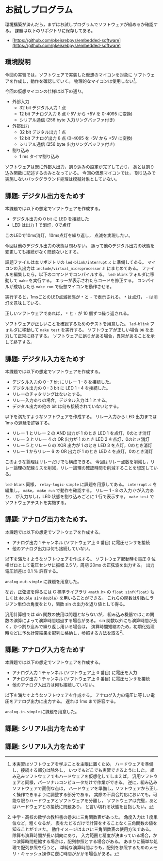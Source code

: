 # お試しプログラム
環境構築が済んだら，まずはお試しプログラムでソフトウェアが組めるか確認する。
課題は以下のリポジトリに保存してある。

- [https://github.com/pkeisrebpys/embedded-software](https://github.com/pkeisrebpys/embedded-software)

## 環境説明
今回の実習では，ソフトウェアで実装した仮想のマイコンを対象に
ソフトウェアを作成し，動作を確認していく。
物理的なマイコンは使用しない[^HardwareDifficulty]。

[^HardwareDifficulty]: 本実習はソフトウェアを学ぶことを主眼に置くため，
ハードウェアを準備し，接続する部分は除外し，
いつでもどこでも実習できるようにした。
組み込みソフトウェアでもハードウェアを仮想化してしまえば，
汎用ソフトウェアと同様，パーソナルコンピュータだけで作業ができる。
逆に，組み込みソフトウェアで面倒な点は，
ハードウェアを準備し，ソフトウェアから正しく操作できるように調整する部分である。
実際の不具合対応においても，可能な限りハードウェアとソフトウェアを分離し，
ソフトウェアは完璧，あとはハードウェアとの接続に問題あり，
と言い切れる状態を目指したい。

今回の仮想マイコンの仕様は以下の通り。

- 外部入力
  - 32 bit デジタル入力 1 点
  - 12 bit アナログ入力 8 点 (-5V から +5V を 0-4095 に変換)
  - シリアル通信 (256 byte 入力リングバッファ付き)
- 外部出力
  - 32 bit デジタル出力 1 点
  - 12 bit アナログ出力 8 点 (0-4095 を -5V から +5V に変換)
  - シリアル通信 (256 byte 出力リングバッファ付き)
- 割り込み
  - 1 ms タイマ割り込み

ソフトウェアは既に外部入出力，割り込みの設定が完了しており，
あとは割り込み関数に記述するのみとなっている。
今回の仮想マイコンでは，
割り込みで実施しないバックグラウンド処理は模擬対象としていない。

## 課題: デジタル出力をためす
本課題では以下の想定でソフトウェアを作成する。

- デジタル出力の 0 bit に LED を接続した
- LED は出力 1 で消灯，0で点灯

このLEDで10ms消灯，10ms点灯を繰り返し，
点滅を実現したい。

今回は他のデジタル出力の状態は問わない。
誤って他のデジタル出力の状態を変更しても接続がなく問題ないとする。

課題ファイルは本リポジトリの `led-blink/interrupt.c` に準備してある。
マイコンの入出力は `include/virtual_microprocessor.h` にまとめてある。
ファイルを編集したら，以下のコマンドでコンパイルする。
`led-blink` フォルダに移動して `make` を実行する。
エラーが表示されたらコードを修正する。
コンパイルが成功したら `make run` で仮想マイコンを動作させる。

実行すると，1msごとのLED点滅状態が `*` と `-` で表示される。
`*` は点灯， `-` は消灯を意味している。

正しいソフトウェアであれば， `*` と `-` が 10 個ずつ繰り返される。

ソフトウェアが正しいことを確認するためのテストを用意した。
`led-blink` フォルダに移動して `make test` を実行する。
ソフトウェアが正しい場合 `OK` を出力して正常に終了する。
ソフトウェアに誤りがある場合，異常があることを示して終了する。

## 課題: デジタル入力をためす
本課題では以下の想定でソフトウェアを作成する。

- デジタル入力の 0 - 7 bit にリレー 1 - 8 を接続した。
- デジタル出力の 0 - 3 bit に LED 1 - 4 を接続した。
- リレーのチャタリングはないとする。
- リレー入力ありの場合，デジタル入力は 1 とする。
- デジタル出力の他の bit は何も接続されていないとする。

以下を満たすようなソフトウェアを作成する。
リレー入力から LED 出力までは 1ms の遅延を許容する。

- リレー 1 とリレー 2 の AND 出力が 1 のとき LED 1 を点灯，0のとき消灯
- リレー 3 とリレー 4 の  OR 出力が 1 のとき LED 2 を点灯，0のとき消灯
- リレー 5 とリレー 6 の XOR 出力が 1 のとき LED 3 を点灯，0のとき消灯
- リレー 1 からリレー 6 の OR 出力が 1 のとき LED 4 を点灯，0のとき消灯

このような論理はリレーだけでも構成できる。
今回はリレー点数を削減し，リレー論理の配線ミスを削減，リレー論理の確認時間を削減することを想定している。

`led-blink` 同様， `relay-logic-simple` に課題を用意してある。
`interrupt.c` を編集し， `make`， `make run` で動作を確認する。
リレー 1 - 8 の入力 (`*`が入力あり，`-`が入力なし)，LED 状態を割り込みごとに 1 行で表示する。
`make test` でソフトウェアテストを実施する。

## 課題: アナログ出力をためす。
本課題では以下の想定でソフトウェアを作成する。

- アナログ出力 1 チャンネル (ソフトウェア上 0 番目) に電圧センサを接続
- 他のアナログ出力は何も接続していない。

以下を満たすようなソフトウェアを作成する。
ソフトウェア起動時を電圧 0 位相ゼロとして電圧センサに振幅 2.5 V，周期 20ms の正弦波を出力する。
出力電圧誤差は 0.1 % 許容する。

`analog-out-simple` に課題を用意した。

なお，正弦波を得るには C 標準ライブラリ `<math.h>` の
`float sinf(float)` もしくは `double sin(double)` を用いることができる。
これらの関数は引数にラジアン単位の角度をとり，関数 sin の出力を返り値として得る。

汎用計算機では sin 関数の使用は問題とならないが，
組み込み機器ではこの関数の演算によって演算時間超過する場合がある。
sin 関数以外にも演算時間が長く，かつ割り込みで繰り返し用いる場合は，
演算時間短縮のため，初期化処理時などに予め計算結果を配列に格納し，参照する方法を取る[^SinTableRef]。

[^SinTableRef]: 中学・高校の数学の教科書の巻末に三角関数表があった。
角度入力は 1 度単位など，粗くなるが，
表をたどるだけで計算をすることなく三角関数の値を知ることができた。
動作イメージはまさに三角関数表の使用方法である。
除算も演算時間が長い傾向にあり，
入力範囲と精度が決まっている場合，かつ演算時間短縮する場合は，配列参照とする場合がある。
あまりに簡単な処理で配列参照を行うと，
単純な演算時間よりも，配列を参照するためのメモリ・キャッシュ操作に逆に時間がかかる場合がある。

## 課題: アナログ入力をためす
本課題では以下の想定でソフトウェアを作成する。

- アナログ入力 1 チャンネル (ソフトウェア上 0 番目) に電圧を入力
- アナログ出力 1 チャンネル (ソフトウェア上 0 番目) に電圧センサを接続
- 他のアナログ入出力は何も接続していない。

以下を満たすようなソフトウェアを作成する。
アナログ入力の電圧に等しい電圧をアナログ出力に出力する。
遅れは 1ms まで許容する。

`analog-in-simple` に課題を用意した。

## 課題: シリアル出力をためす

## 課題: シリアル入力をためす


